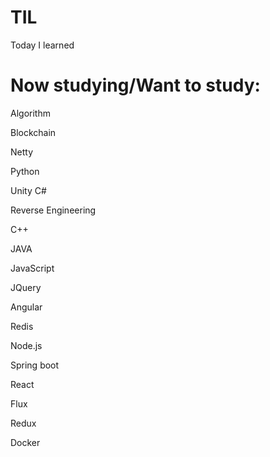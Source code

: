 # TIL
Today I learned

# Now studying/Want to study:
Algorithm

Blockchain

Netty

Python

Unity C#

Reverse Engineering

C++

JAVA

JavaScript

JQuery

Angular

Redis

Node.js

Spring boot

React

Flux

Redux

Docker
